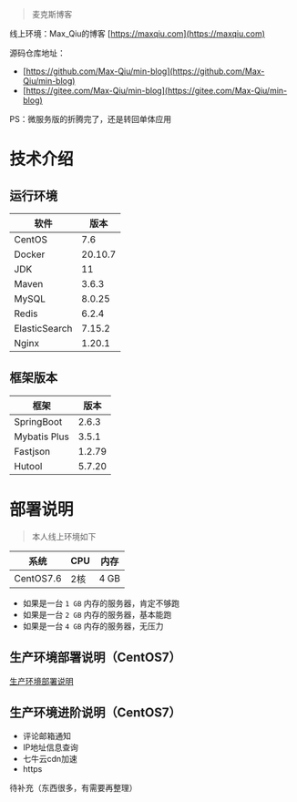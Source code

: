 > 麦克斯博客

线上环境：Max_Qiu的博客 [https://maxqiu.com](https://maxqiu.com)

源码仓库地址：

- [https://github.com/Max-Qiu/min-blog](https://github.com/Max-Qiu/min-blog)
- [https://gitee.com/Max-Qiu/min-blog](https://gitee.com/Max-Qiu/min-blog)

PS：微服务版的折腾完了，还是转回单体应用

# 技术介绍

## 运行环境

软件 | 版本
---|---
CentOS | 7.6
Docker | 20.10.7
JDK | 11
Maven | 3.6.3
MySQL | 8.0.25
Redis | 6.2.4
ElasticSearch | 7.15.2
Nginx | 1.20.1

## 框架版本

框架 | 版本
---|---
SpringBoot | 2.6.3
Mybatis Plus | 3.5.1
Fastjson | 1.2.79
Hutool | 5.7.20

# 部署说明

> 本人线上环境如下

系统 | CPU | 内存
---|---|---
CentOS7.6 | 2核 | 4 GB

- 如果是一台 `1 GB` 内存的服务器，肯定不够跑
- 如果是一台 `2 GB` 内存的服务器，基本能跑
- 如果是一台 `4 GB` 内存的服务器，无压力

## 生产环境部署说明（CentOS7）

[生产环境部署说明](README_PRO.md)

## 生产环境进阶说明（CentOS7）

- 评论邮箱通知
- IP地址信息查询
- 七牛云cdn加速
- https

待补充（东西很多，有需要再整理）
